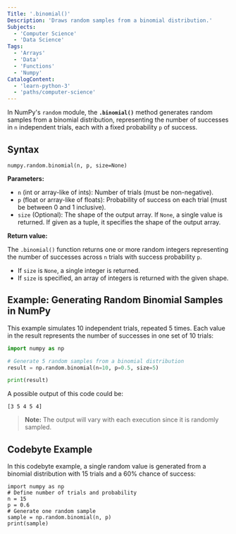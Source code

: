 ```yaml
---
Title: '.binomial()'
Description: 'Draws random samples from a binomial distribution.'
Subjects:
  - 'Computer Science'
  - 'Data Science'
Tags:
  - 'Arrays'
  - 'Data'
  - 'Functions'
  - 'Numpy'
CatalogContent:
  - 'learn-python-3'
  - 'paths/computer-science'
---
```


In NumPy's `random` module, the **`.binomial()`** method generates random samples from a binomial distribution, representing the number of successes in `n` independent trials, each with a fixed probability `p` of success.

## Syntax

```pseudo
numpy.random.binomial(n, p, size=None)
```

**Parameters:**

- `n` (int or array-like of ints): Number of trials (must be non-negative).
- `p` (float or array-like of floats): Probability of success on each trial (must be between 0 and 1 inclusive).
- `size` (Optional): The shape of the output array. If `None`, a single value is returned. If given as a tuple, it specifies the shape of the output array.

**Return value:**

The `.binomial()` function returns one or more random integers representing the number of successes across `n` trials with success probability `p`.

- If `size` is `None`, a single integer is returned.
- If `size` is specified, an array of integers is returned with the given shape.

## Example: Generating Random Binomial Samples in NumPy

This example simulates 10 independent trials, repeated 5 times. Each value in the result represents the number of successes in one set of 10 trials:

```py
import numpy as np

# Generate 5 random samples from a binomial distribution
result = np.random.binomial(n=10, p=0.5, size=5)

print(result)
```

A possible output of this code could be:

```shell
[3 5 4 5 4]
```

> **Note:** The output will vary with each execution since it is randomly sampled.

## Codebyte Example

In this codebyte example, a single random value is generated from a binomial distribution with 15 trials and a 60% chance of success:

```codebyte/python
import numpy as np
# Define number of trials and probability
n = 15
p = 0.6
# Generate one random sample
sample = np.random.binomial(n, p)
print(sample)
```
